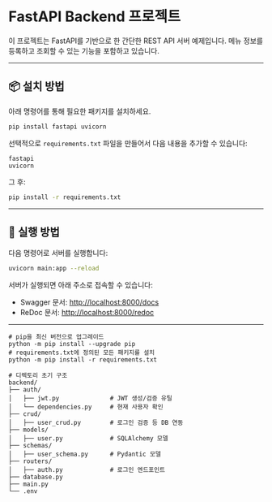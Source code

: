 # FastAPI Backend 프로젝트

이 프로젝트는 FastAPI를 기반으로 한 간단한 REST API 서버 예제입니다. 메뉴 정보를 등록하고 조회할 수 있는 기능을 포함하고 있습니다.

---

## 📦 설치 방법

아래 명령어를 통해 필요한 패키지를 설치하세요.

```bash
pip install fastapi uvicorn
```

선택적으로 `requirements.txt` 파일을 만들어서 다음 내용을 추가할 수 있습니다:

```
fastapi
uvicorn
```

그 후:

```bash
pip install -r requirements.txt
```

---

## 🚀 실행 방법

다음 명령어로 서버를 실행합니다:

```bash
uvicorn main:app --reload
```

서버가 실행되면 아래 주소로 접속할 수 있습니다:

- Swagger 문서: [http://localhost:8000/docs](http://localhost:8000/docs)
- ReDoc 문서: [http://localhost:8000/redoc](http://localhost:8000/redoc)

---
```
# pip을 최신 버전으로 업그레이드
python -m pip install --upgrade pip
# requirements.txt에 정의된 모든 패키지를 설치
python -m pip install -r requirements.txt

# 디렉토리 초기 구조
backend/
├── auth/
│   ├── jwt.py              # JWT 생성/검증 유틸
│   └── dependencies.py     # 현재 사용자 확인
├── crud/
│   ├── user_crud.py        # 로그인 검증 등 DB 연동
├── models/
│   ├── user.py             # SQLAlchemy 모델
├── schemas/
│   ├── user_schema.py      # Pydantic 모델
├── routers/
│   ├── auth.py             # 로그인 엔드포인트
├── database.py
├── main.py
└── .env
```
